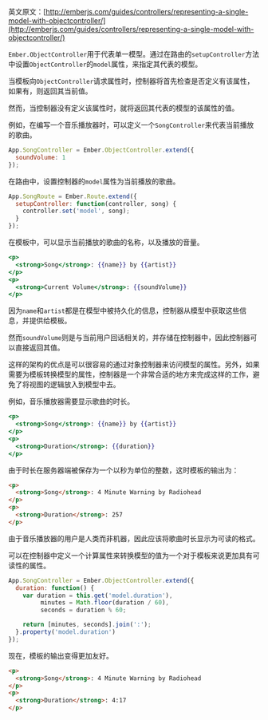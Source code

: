 英文原文：[http://emberjs.com/guides/controllers/representing-a-single-model-with-objectcontroller/](http://emberjs.com/guides/controllers/representing-a-single-model-with-objectcontroller/)

`Ember.ObjectController`用于代表单一模型。通过在路由的`setupController`方法中设置`ObjectController`的`model`属性，来指定其代表的模型。

当模板向`ObjectController`请求属性时，控制器将首先检查是否定义有该属性，如果有，则返回其当前值。

然而，当控制器没有定义该属性时，就将返回其代表的模型的该属性的值。

例如，在编写一个音乐播放器时，可以定义一个`SongController`来代表当前播放的歌曲。

```javascript
App.SongController = Ember.ObjectController.extend({
  soundVolume: 1
});
```

在路由中，设置控制器的`model`属性为当前播放的歌曲。

```javascript
App.SongRoute = Ember.Route.extend({
  setupController: function(controller, song) {
    controller.set('model', song);
  }
});
```

在模板中，可以显示当前播放的歌曲的名称，以及播放的音量。

```handlebars
<p>
  <strong>Song</strong>: {{name}} by {{artist}}
</p>
<p>
  <strong>Current Volume</strong>: {{soundVolume}}
</p>
```

因为`name`和`artist`都是在模型中被持久化的信息，控制器从模型中获取这些信息，并提供给模板。

然而`soundVolume`则是与当前用户回话相关的，并存储在控制器中，因此控制器可以直接返回其值。

这样的架构的优点是可以很容易的通过对象控制器来访问模型的属性。另外，如果需要为模板转换模型的属性，控制器是一个非常合适的地方来完成这样的工作，避免了将视图的逻辑放入到模型中去。

例如，音乐播放器需要显示歌曲的时长。

```handlebars
<p>
  <strong>Song</strong>: {{name}} by {{artist}}
</p>
<p>
  <strong>Duration</strong>: {{duration}}
</p>
```

由于时长在服务器端被保存为一个以秒为单位的整数，这时模板的输出为：

```html
<p>
  <strong>Song</strong>: 4 Minute Warning by Radiohead
</p>
<p>
  <strong>Duration</strong>: 257
</p>
```

由于音乐播放器的用户是人类而非机器，因此应该将歌曲时长显示为可读的格式。

可以在控制器中定义一个计算属性来转换模型的值为一个对于模板来说更加具有可读性的属性。

```javascript
App.SongController = Ember.ObjectController.extend({
  duration: function() {
    var duration = this.get('model.duration'),
         minutes = Math.floor(duration / 60),
         seconds = duration % 60;

    return [minutes, seconds].join(':');
  }.property('model.duration')
});
```

现在，模板的输出变得更加友好。

```html
<p>
  <strong>Song</strong>: 4 Minute Warning by Radiohead
</p>
<p>
  <strong>Duration</strong>: 4:17
</p>
```
